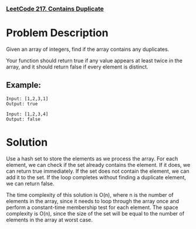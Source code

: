 ### [LeetCode 217. Contains Duplicate](https://leetcode.com/problems/contains-duplicate/)

# Problem Description
Given an array of integers, find if the array contains any duplicates.

Your function should return true if any value appears at least twice in the array, and it should return false if every element is distinct.

## Example:

``` 
Input: [1,2,3,1]
Output: true

Input: [1,2,3,4]
Output: false
```

# Solution
Use a hash set to store the elements as we process the array. For each element, we can check if the set already contains the element. If it does, we can return true immediately. If the set does not contain the element, we can add it to the set. If the loop completes without finding a duplicate element, we can return false.

The time complexity of this solution is O(n), where n is the number of elements in the array, since it needs to loop through the array once and perform a constant-time membership test for each element. The space complexity is O(n), since the size of the set will be equal to the number of elements in the array at worst case.
